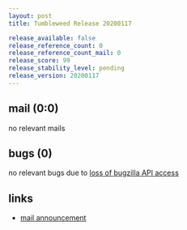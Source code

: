 ```yaml
---
layout: post
title: Tumbleweed Release 20200117

release_available: false
release_reference_count: 0
release_reference_count_mail: 0
release_score: 99
release_stability_level: pending
release_version: 20200117
---
```


## mail (0:0)

no relevant mails

## bugs (0)

<!--more-->

no relevant bugs due to [loss of bugzilla API access](https://bugzilla.opensuse.org/show_bug.cgi?id=1157722)



## links

- [mail announcement](https://lists.opensuse.org/opensuse-factory/2020-01/msg00231.html)
